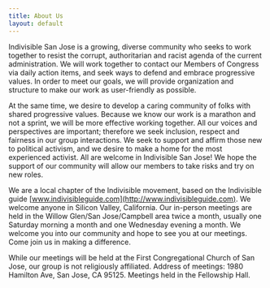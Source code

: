 ```yaml
---
title: About Us
layout: default
---
```


Indivisible San Jose is a growing, diverse community who seeks to work together to resist the corrupt, authoritarian and racist agenda of the current administration. We will work together to contact our Members of Congress via daily action items, and seek ways to defend and embrace progressive values. In order to meet our goals, we will provide organization and structure to make our work as user-friendly as possible.

At the same time, we desire to develop a caring community of folks with shared progressive values. Because we know our work is a marathon and not a sprint, we will be more effective working together. All our voices and perspectives are important; therefore we seek inclusion, respect and fairness in our group interactions. We seek to support and affirm those new to political activism, and we desire to make a home for the most experienced activist. All are welcome in Indivisible San Jose! We hope the support of our community will allow our members to take risks and try on new roles.

We are a local chapter of the Indivisible movement, based on the Indivisible guide [www.indivisibleguide.com](http://www.indivisibleguide.com). We welcome anyone in Silicon Valley, California. Our in-person meetings are held in the Willow Glen/San Jose/Campbell area twice a month, usually one Saturday morning a month and one Wednesday evening a month. We welcome you into our community and hope to see you at our meetings. Come join us in making a difference.

While our meetings will be held at the First Congregational Church of San Jose, our group is not religiously affiliated. Address of meetings: 1980 Hamilton Ave, San Jose, CA 95125.  Meetings held in the Fellowship Hall.

